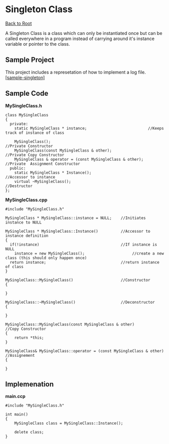 Singleton Class
===============

[Back to Root](../../../../README.md#covered-topics)

A Singleton Class is a class which can only be instantiated once but can be called everywhere in a program instead of carrying around it's instance variable or pointer to the class.

## Sample Project
This project includes a represetation of how to implement a log file. [[sample-singleton]](sample-singleton.zip)

## Sample Code

**MySingleClass.h**

    class MySingleClass
    {
      private:
        static MySingleClass * instance;                           //Keeps track of instance of class

        MySingleClass();                                           //Private Constructor
        MySingleClass(const MySingleClass & other);                //Private Copy Constructor
        MySingleClass & operator = (const MySingleClass & other);  //Private  Assignment Constructor
      public:
        static MySingleClass * Instance();                         //Accessor to instance
        virtual ~MySingleClass();                                  //Destructor
    };

**MySingleClass.cpp**

    #include "MySingleClass.h"

    MySingleClass * MySingleClass::instance = NULL;    //Initiates instance to NULL

    MySingleClass * MySingleClass::Instance()          //Accessor to instance definition
    {
      if(!instance)                                    //If instance is NULL
        instance = new MySingleClass();                     //create a new class (this should only happen once)
      return instance;                                 //return instance of class
    }

    MySingleClass::MySingleClass()                     //Constructor
    {

    }

    MySingleClass::~MySingleClass()                    //Deconstructor
    {

    }

    MySingleClass::MySingleClass(const MySingleClass & other)               //Copy Constructor
    {
        return *this;
    }

    MySingleClass& MySingleClass::operator = (const MySingleClass & other)  //Assignement 
    {

    }

## Implemenation

  **main.ccp**
    
    #include "MySingleClass.h"

    int main()
    {
        MySingleClass class = MySingleClass::Instance();

        delete class;
    }
